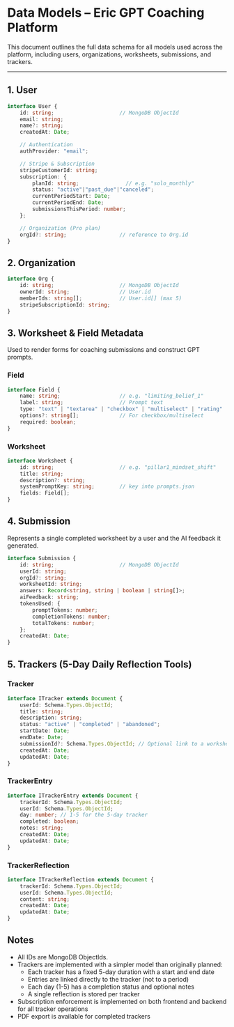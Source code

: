# Data Models – Eric GPT Coaching Platform

This document outlines the full data schema for all models used across the platform, including users, organizations, worksheets, submissions, and trackers.

---

## 1. User

```typescript
interface User {
    id: string;                     // MongoDB ObjectId
    email: string;
    name?: string;
    createdAt: Date;

    // Authentication
    authProvider: "email";

    // Stripe & Subscription
    stripeCustomerId: string;
    subscription: {
        planId: string;               // e.g. "solo_monthly"
        status: "active"|"past_due"|"canceled";
        currentPeriodStart: Date;
        currentPeriodEnd: Date;
        submissionsThisPeriod: number;
    };

    // Organization (Pro plan)
    orgId?: string;                 // reference to Org.id
}
```

## 2. Organization

```typescript
interface Org {
    id: string;                     // MongoDB ObjectId
    ownerId: string;                // User.id
    memberIds: string[];            // User.id[] (max 5)
    stripeSubscriptionId: string;
}
```

## 3. Worksheet & Field Metadata

Used to render forms for coaching submissions and construct GPT prompts.

### Field

```typescript
interface Field {
    name: string;                   // e.g. "limiting_belief_1"
    label: string;                  // Prompt text
    type: "text" | "textarea" | "checkbox" | "multiselect" | "rating" | "table";
    options?: string[];             // For checkbox/multiselect
    required: boolean;
}
```

### Worksheet

```typescript
interface Worksheet {
    id: string;                     // e.g. "pillar1_mindset_shift"
    title: string;
    description?: string;
    systemPromptKey: string;        // key into prompts.json
    fields: Field[];
}
```

## 4. Submission

Represents a single completed worksheet by a user and the AI feedback it generated.

```typescript
interface Submission {
    id: string;                     // MongoDB ObjectId
    userId: string;
    orgId?: string;
    worksheetId: string;
    answers: Record<string, string | boolean | string[]>;
    aiFeedback: string;
    tokensUsed: {
        promptTokens: number;
        completionTokens: number;
        totalTokens: number;
    };
    createdAt: Date;
}
```

## 5. Trackers (5-Day Daily Reflection Tools)

### Tracker

```typescript
interface ITracker extends Document {
    userId: Schema.Types.ObjectId;
    title: string;
    description: string;
    status: "active" | "completed" | "abandoned";
    startDate: Date;
    endDate: Date;
    submissionId?: Schema.Types.ObjectId; // Optional link to a worksheet submission
    createdAt: Date;
    updatedAt: Date;
}
```

### TrackerEntry

```typescript
interface ITrackerEntry extends Document {
    trackerId: Schema.Types.ObjectId;
    userId: Schema.Types.ObjectId;
    day: number; // 1-5 for the 5-day tracker
    completed: boolean;
    notes: string;
    createdAt: Date;
    updatedAt: Date;
}
```

### TrackerReflection

```typescript
interface ITrackerReflection extends Document {
    trackerId: Schema.Types.ObjectId;
    userId: Schema.Types.ObjectId;
    content: string;
    createdAt: Date;
    updatedAt: Date;
}
```

## Notes

- All IDs are MongoDB ObjectIds.
- Trackers are implemented with a simpler model than originally planned:
  - Each tracker has a fixed 5-day duration with a start and end date
  - Entries are linked directly to the tracker (not to a period)
  - Each day (1-5) has a completion status and optional notes
  - A single reflection is stored per tracker
- Subscription enforcement is implemented on both frontend and backend for all tracker operations
- PDF export is available for completed trackers